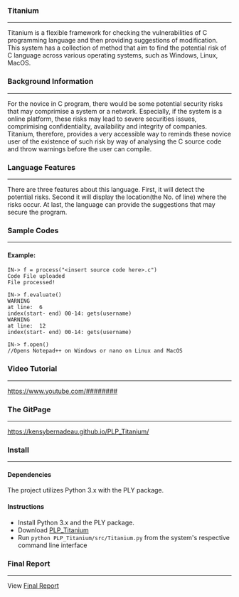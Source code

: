 ### **Titanium**
---
Titanium is a flexible framework for checking the vulnerabilities of C programming 
language and then providing suggestions of modification. This system has a collection of method that aim 
to find the potential risk of C language across various operating systems, such as Windows, Linux, MacOS.   

### **Background Information**
---
For the novice in C program, there would be some potential security risks that may comprimise a system or a network. 
Especially, if the system is a online platform, these risks may lead to severe securities issues, comprimising confidentiality, availability and integrity of companies.
Titanium, therefore, provides a very accessible way to reminds these novice user of the existence of 
such risk by way of analysing the C source code and throw warnings before the user can compile. 

### **Language Features**
---
There are three features about this language. First, it will detect the potential risks. Second it will 
display the location(the No. of line) where the risks occur. At last, the language can provide the 
suggestions that may secure the program.  

### **Sample Codes**
---
#### Example: 
```
IN-> f = process("<insert source code here>.c")
Code File uploaded
File processed!

IN-> f.evaluate()
WARNING
at line:  6
index(start- end) 00-14: gets(username)
WARNING
at line:  12
index(start- end) 00-14: gets(username)

IN-> f.open()
//Opens Notepad++ on Windows or nano on Linux and MacOS

```
### **Video Tutorial**
---
https://www.youtube.com/########

### **The GitPage**
---
https://kensybernadeau.github.io/PLP_Titanium/

### **Install**
---
#### Dependencies
The project utilizes Python 3.x with the PLY package.

#### Instructions
* Install Python 3.x and the PLY package.
* Download <a href="https://github.com/kensybernadeau/PLP_Titanium/archive/master.zip"> PLP_Titanium </a>
* Run ```python PLP_Titanium/src/Titanium.py``` from the system's respective command line interface

### **Final Report**
---
View <a href="https://github.com/kensybernadeau/PLP_Titanium/blob/master/Final%20Report/Final%20Report.md"> Final Report </a>
